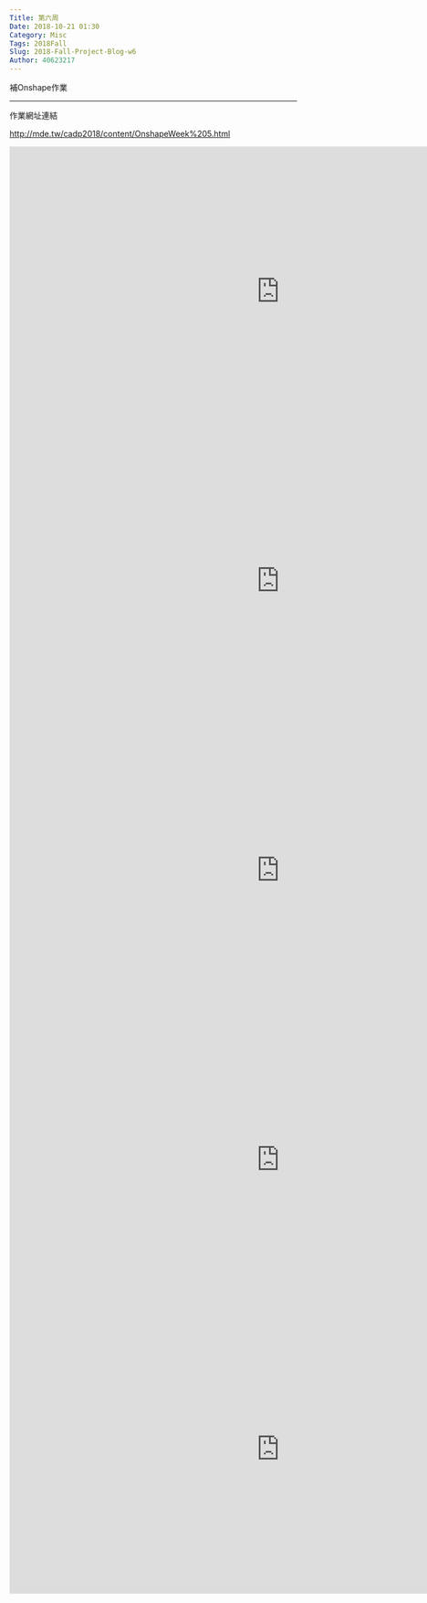 ```yaml
---
Title: 第六周
Date: 2018-10-21 01:30
Category: Misc
Tags: 2018Fall
Slug: 2018-Fall-Project-Blog-w6
Author: 40623217
---
```


補Onshape作業

<!-- PELICAN_END_SUMMARY -->
----

作業網址連結

http://mde.tw/cadp2018/content/OnshapeWeek%205.html

<iframe width="945" height="507" src="https://www.youtube.com/embed/x5AfvpB8J38" frameborder="0" allow="autoplay; encrypted-media" allowfullscreen></iframe>

<iframe width="945" height="507" src="https://www.youtube.com/embed/bIby9py7sXA" frameborder="0" allow="autoplay; encrypted-media" allowfullscreen></iframe>

<iframe width="945" height="507" src="https://www.youtube.com/embed/3txAvU_bZ4w" frameborder="0" allow="autoplay; encrypted-media" allowfullscreen></iframe>

<iframe width="945" height="507" src="https://www.youtube.com/embed/pUuJbsnGAvQ" frameborder="0" allow="autoplay; encrypted-media" allowfullscreen></iframe>

<iframe width="945" height="507" src="https://www.youtube.com/embed/ZtkguZCZdIU" frameborder="0" allow="autoplay; encrypted-media" allowfullscreen></iframe>



